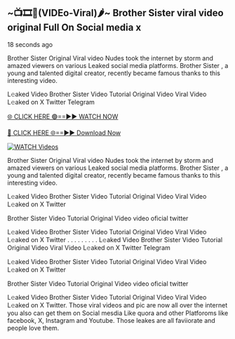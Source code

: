## ~📺🎞️👙(VIDEo-Viral)🌶~ Brother Sister     viral video original Full On Social media x 

18 seconds ago

Brother Sister     Original Viral video Nudes took the internet by storm and amazed viewers on various Leaked social media platforms. Brother Sister    , a young and talented digital creator, recently became famous thanks to this interesting video.

L𝚎aked Video Brother Sister     Video Tutorial Original Video Viral Video L𝚎aked on X Twitter Telegram

[🌐 CLICK HERE 🟢==►► WATCH NOW](https://cutt.ly/0rtR8jlR)

[🔴 CLICK HERE 🌐==►► Download Now](https://cutt.ly/SrtR4cwq)

[![WATCH Videos](https://i.imgur.com/dJHk4Zq.gif)](https://cutt.ly/0rtR8jlR)

Brother Sister     Original Viral video Nudes took the internet by storm and amazed viewers on various Leaked social media platforms. Brother Sister     , a young and talented digital creator, recently became famous thanks to this interesting video.

L𝚎aked Video Brother Sister     Video Tutorial Original Video Viral Video L𝚎aked on X Twitter

Brother Sister     Video Tutorial Original Video video oficial twitter

L𝚎aked Video Brother Sister     Video Tutorial Original Video Viral Video L𝚎aked on X Twitter
. . . . . . . . . L𝚎aked Video Brother Sister     Video Tutorial Original Video Viral Video L𝚎aked on X Twitter Telegram

L𝚎aked Video Brother Sister     Video Tutorial Original Video Viral Video L𝚎aked on X Twitter

Brother Sister      Video Tutorial Original Video video oficial twitter

L𝚎aked Video Brother Sister      Video Tutorial Original Video Viral Video L𝚎aked on X Twitter.
Those viral videos and pic are now all over the internet you also can get them on Social mesdia Like quora and other Platforoms like facebook, X, Instagram and Youtube. Those leakes are all faviiorate and people love them.
